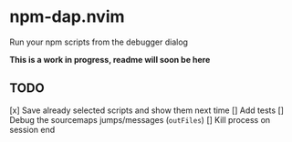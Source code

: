 # npm-dap.nvim
Run your npm scripts from the debugger dialog

**This is a work in progress, readme will soon be here**

## TODO
[x] Save already selected scripts and show them next time
[] Add tests
[] Debug the sourcemaps jumps/messages (`outFiles`)
[] Kill process on session end
